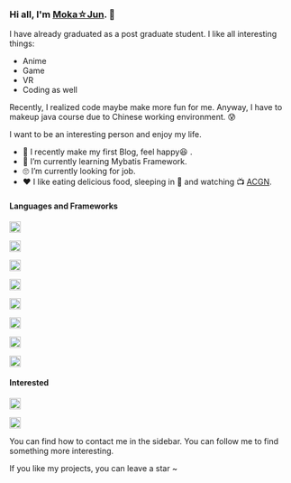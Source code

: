 ### Hi all, I'm [Moka☆Jun](https://mokajun.github.io/). 👏

I have already graduated as a post graduate student. I like all interesting things:

- Anime
- Game
- VR
- Coding as well

Recently, I realized code maybe make more fun for me. Anyway, I have to makeup java course due to Chinese working environment. 😰

I want to be an interesting person and enjoy my life.

- 🔭 I recently make my first Blog, feel happy😆 .
- 🤔 I’m currently learning Mybatis Framework.
- 🙄 I’m currently looking for job.
- ❤️ I like eating delicious food, sleeping in 🛌 and watching 📺 [ACGN](<https://en.wikipedia.org/wiki/ACG_(subculture)>).



#### Languages and Frameworks

<code><img height="20" src="https://cdn.jsdelivr.net/gh/MokaJun/MokaJun/images/java.svg"></code>

<code><img height="20" src="https://cdn.jsdelivr.net/gh/MokaJun/MokaJun/images/mysql.svg"></code>

<code><img height="20" src="https://cdn.jsdelivr.net/gh/MokaJun/MokaJun/images/mybatis.svg"></code>

<code><img height="20" src="https://cdn.jsdelivr.net/gh/MokaJun/MokaJun/images/spring.svg"></code>

<code><img height="20" src="https://cdn.jsdelivr.net/gh/MokaJun/MokaJun/images/springcloud.svg"></code>

<code><img height="20" src="https://cdn.jsdelivr.net/gh/MokaJun/MokaJun/images/SPRINGMVC.svg"></code>

<code><img height="20" src="https://cdn.jsdelivr.net/gh/MokaJun/MokaJun/images/git.svg"></code>

<code><img height="20" src="https://cdn.jsdelivr.net/gh/MokaJun/MokaJun/images/vscode.svg"></code>

#### Interested
<code><img height="20" src="https://cdn.jsdelivr.net/gh/MokaJun/MokaJun/images/ae.svg"></code>

<code><img height="20" src="https://cdn.jsdelivr.net/gh/MokaJun/MokaJun/images/VR.svg"></code>

You can find how to contact me in the sidebar. You can follow me to find something more interesting.

If you like my projects, you can leave a star ~
